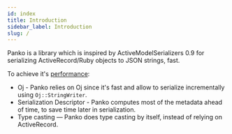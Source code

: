 ```yaml
---
id: index
title: Introduction
sidebar_label: Introduction
slug: /
---
```

Panko is a library which is inspired by ActiveModelSerializers 0.9 for serializing ActiveRecord/Ruby objects to JSON strings, fast.

To achieve it's [performance](https://panko.dev/docs/performance/):

-   Oj - Panko relies on Oj since it's fast and allow to serialize incrementally using `Oj::StringWriter`.
-   Serialization Descriptor - Panko computes most of the metadata ahead of time, to save time later in serialization.
-   Type casting — Panko does type casting by itself, instead of relying on ActiveRecord.
